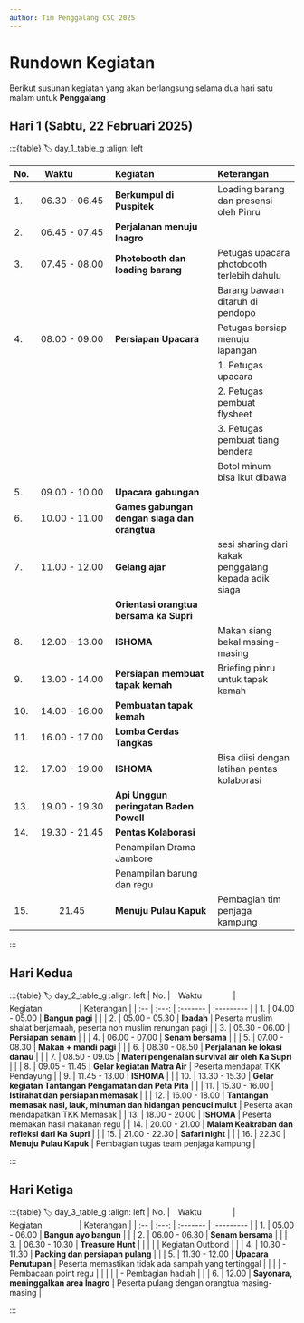 ```yaml
---
author: Tim Penggalang CSC 2025
---
```


# Rundown Kegiatan
Berikut susunan kegiatan yang akan berlangsung selama dua hari satu malam untuk **Penggalang**

## Hari 1 (Sabtu, 22 Februari 2025)
:::{table}
:label: day_1_table_g
:align: left

| No. | ⠀Waktu⠀⠀⠀⠀⠀ | Kegiatan⠀⠀⠀⠀⠀⠀ | Keterangan |
| :-- | :---: | :------- | :--------- |
| 1.  | 06.30 - 06.45 | **Berkumpul di Puspitek** | Loading barang dan presensi oleh Pinru |
| 2.  | 06.45 - 07.45 | **Perjalanan menuju Inagro** | |
| 3.  | 07.45 - 08.00 | **Photobooth dan loading barang** | Petugas upacara photobooth terlebih dahulu |
|   |  |  | Barang bawaan ditaruh di pendopo |
| 4.  | 08.00 - 09.00 | **Persiapan Upacara** | Petugas bersiap menuju lapangan |
|   |  |  | 1. Petugas upacara |
|   |  |  | 2. Petugas pembuat flysheet |
|   |  |  | 3. Petugas pembuat tiang bendera |
|   |  |  | Botol minum bisa ikut dibawa |
| 5.  | 09.00 - 10.00 | **Upacara gabungan** | |
| 6.  | 10.00 - 11.00 | **Games gabungan dengan siaga dan orangtua** | |
| 7.  | 11.00 - 12.00 | **Gelang ajar** | sesi sharing dari kakak penggalang kepada adik siaga |
|   |  | **Orientasi orangtua bersama ka Supri** |  |
| 8.  | 12.00 - 13.00 | **ISHOMA** | Makan siang bekal masing-masing |
| 9.  | 13.00 - 14.00 | **Persiapan membuat tapak kemah** | Briefing pinru untuk tapak kemah |
| 10. | 14.00 - 16.00 | **Pembuatan tapak kemah** | |
| 11. | 16.00 - 17.00 | **Lomba Cerdas Tangkas** | |
| 12. | 17.00 - 19.00 | **ISHOMA** | Bisa diisi dengan latihan pentas kolaborasi |
| 13. | 19.00 - 19.30 | **Api Unggun peringatan Baden Powell** | |
| 14. | 19.30 - 21.45 | **Pentas Kolaborasi** | |
|  |  | Penampilan Drama Jambore | |
|  |  | Penampilan barung dan regu | |
| 15. | 21.45 | **Menuju Pulau Kapuk** | Pembagian tim penjaga kampung |

:::

## Hari Kedua
:::{table}
:label: day_2_table_g
:align: left
| No. | ⠀Waktu⠀⠀⠀⠀⠀ | Kegiatan⠀⠀⠀⠀⠀⠀ | Keterangan |
| :-- | :---: | :------- | :--------- |
| 1.  | 04.00 - 05.00 | **Bangun pagi** |  |
| 2.  | 05.00 - 05.30 | **Ibadah** | Peserta muslim shalat berjamaah, peserta non muslim renungan pagi |
| 3.  | 05.30 - 06.00 | **Persiapan senam** | |
| 4.  | 06.00 - 07.00 | **Senam bersama** | |
| 5.  | 07.00 - 08.30 | **Makan + mandi pagi** | |
| 6.  | 08.30 - 08.50 | **Perjalanan ke lokasi danau** | |
| 7.  | 08.50 - 09.05 | **Materi pengenalan survival air oleh Ka Supri** | |
| 8.  | 09.05 - 11.45 | **Gelar kegiatan Matra Air** | Peserta mendapat TKK Pendayung |
| 9.  | 11.45 - 13.00 | **ISHOMA** | |
| 10. | 13.30 - 15.30 | **Gelar kegiatan Tantangan Pengamatan dan Peta Pita** | |
| 11. | 15.30 - 16.00 | **Istirahat dan persiapan memasak** | |
| 12. | 16.00 - 18.00 | **Tantangan memasak nasi, lauk, minuman dan hidangan pencuci mulut** | Peserta akan mendapatkan TKK Memasak |
| 13. | 18.00 - 20.00 | **ISHOMA** | Peserta memakan hasil makanan regu |
| 14. | 20.00 - 21.00 | **Malam Keakraban dan refleksi dari Ka Supri** | |
| 15. | 21.00 - 22.30 | **Safari night** | |
| 16. | 22.30 | **Menuju Pulau Kapuk** | Pembagian tugas team penjaga kampung |

:::

## Hari Ketiga
:::{table}
:label: day_3_table_g
:align: left
| No. | ⠀Waktu⠀⠀⠀⠀⠀ | Kegiatan⠀⠀⠀⠀⠀⠀ | Keterangan |
| :-- | :---: | :------- | :--------- |
| 1.  | 05.00 - 06.00 | **Bangun ayo bangun** |  |
| 2.  | 06.00 - 06.30 | **Senam bersama** |  |
| 3.  | 06.30 - 10.30 | **Treasure Hunt** |  |
|  |  | Kegiatan Outbond |  |
| 4.  | 10.30 - 11.30 | **Packing dan persiapan pulang** |  |
| 5.  | 11.30 - 12.00 | **Upacara Penutupan** | Peserta memastikan tidak ada sampah yang tertinggal |
|  |  | - Pembacaan point regu |  |
|  |  | - Pembagian hadiah |  |
| 6.  | 12.00 | **Sayonara, meninggalkan area Inagro** | Peserta pulang dengan orangtua masing-masing |

:::
